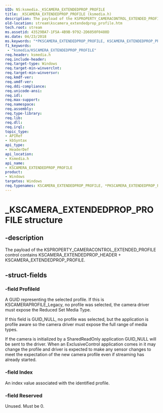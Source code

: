 ```yaml
---
UID: NS:ksmedia._KSCAMERA_EXTENDEDPROP_PROFILE
title: _KSCAMERA_EXTENDEDPROP_PROFILE (ksmedia.h)
description: The payload of the KSPROPERTY_CAMERACONTROL_EXTENDED_PROFILE control contains KSCAMERA_EXTENDEDPROP_HEADER + KSCAMERA_EXTENDEDPROP_PROFILE.
old-location: stream\kscamera_extendedprop_profile.htm
tech.root: stream
ms.assetid: 43529BA7-1F5A-4B9B-9792-2D6050F0480D
ms.date: 04/23/2018
ms.keywords: "*PKSCAMERA_EXTENDEDPROP_PROFILE, KSCAMERA_EXTENDEDPROP_PROFILE, KSCAMERA_EXTENDEDPROP_PROFILE structure [Streaming Media Devices], PKSCAMERA_EXTENDEDPROP_PROFILE, PKSCAMERA_EXTENDEDPROP_PROFILE structure pointer [Streaming Media Devices], _KSCAMERA_EXTENDEDPROP_PROFILE, ksmedia/KSCAMERA_EXTENDEDPROP_PROFILE, ksmedia/PKSCAMERA_EXTENDEDPROP_PROFILE, stream.kscamera_extendedprop_profile"
f1_keywords:
 - "ksmedia/KSCAMERA_EXTENDEDPROP_PROFILE"
req.header: ksmedia.h
req.include-header: 
req.target-type: Windows
req.target-min-winverclnt: 
req.target-min-winversvr: 
req.kmdf-ver: 
req.umdf-ver: 
req.ddi-compliance: 
req.unicode-ansi: 
req.idl: 
req.max-support: 
req.namespace: 
req.assembly: 
req.type-library: 
req.lib: 
req.dll: 
req.irql: 
topic_type:
- APIRef
- kbSyntax
api_type:
- HeaderDef
api_location:
- Ksmedia.h
api_name:
- KSCAMERA_EXTENDEDPROP_PROFILE
product:
- Windows
targetos: Windows
req.typenames: KSCAMERA_EXTENDEDPROP_PROFILE, *PKSCAMERA_EXTENDEDPROP_PROFILE
---
```


# _KSCAMERA_EXTENDEDPROP_PROFILE structure


## -description


The payload of the KSPROPERTY_CAMERACONTROL_EXTENDED_PROFILE control contains KSCAMERA_EXTENDEDPROP_HEADER + KSCAMERA_EXTENDEDPROP_PROFILE.


## -struct-fields




### -field ProfileId

A GUID representing the selected profile.  If this is KSCAMERAPROFILE_Legacy, no profile was selected, the camera driver must expose the Reduced Set Media Type.

If this field is GUID_NULL, no profile was selected, but the application is profile aware so the camera driver must expose the full range of media types.

If the camera is initialized by a SharedReadOnly application GUID_NULL will be sent to the driver.  When an ExclusiveControl application comes in it may change the profile and driver is expected to make any sensor changes to meet the expectation of the new camera profile even if streaming has already started.

### -field Index

An index value associated with the identified profile.


### -field Reserved

Unused.  Must be 0.

